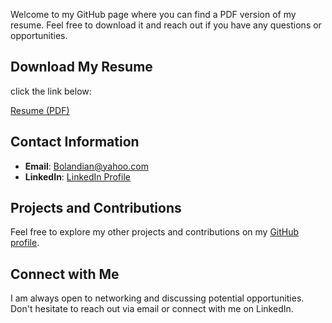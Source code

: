 Welcome to my GitHub page where you can find a PDF version of my resume. Feel free to download it and reach out if you have any questions or opportunities.

## Download My Resume

click the link below:

[Resume (PDF)](https://github.com/BolandianBolandian/MyResume/blob/main/Resume%20PDF/MohammadSadeq-Bolandian-Resume.pdf)

## Contact Information

- **Email**: [Bolandian@yahoo.com](mailto:youremail@example.com)
- **LinkedIn**: [LinkedIn Profile](https://www.linkedin.com/in/mohammadsadeq-bolandian)

## Projects and Contributions

Feel free to explore my other projects and contributions on my [GitHub profile](https://github.com/BolandianBolandian).

## Connect with Me

I am always open to networking and discussing potential opportunities. 
Don't hesitate to reach out via email or connect with me on LinkedIn.
